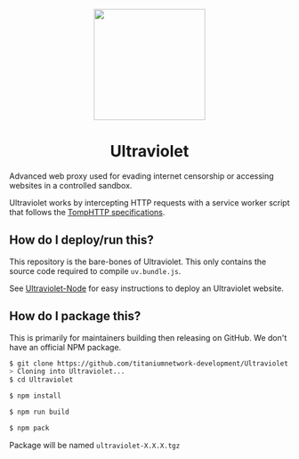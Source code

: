 <p align="center"><img src="https://raw.githubusercontent.com/titaniumnetwork-development/Ultraviolet-Static/main/public/uv.png" height="200"></p>

<h1 align="center">Ultraviolet</h1>

Advanced web proxy used for evading internet censorship or accessing websites in a controlled sandbox.

Ultraviolet works by intercepting HTTP requests with a service worker script that follows the [TompHTTP specifications](https://github.com/tomphttp).

## How do I deploy/run this?

This repository is the bare-bones of Ultraviolet. This only contains the source code required to compile `uv.bundle.js`.

See [Ultraviolet-Node](https://github.com/titaniumnetwork-development/Ultraviolet-Node) for easy instructions to deploy an Ultraviolet website.

## How do I package this?

This is primarily for maintainers building then releasing on GitHub. We don't have an official NPM package.

```sh
$ git clone https://github.com/titaniumnetwork-development/Ultraviolet.git
> Cloning into Ultraviolet...
$ cd Ultraviolet
```

```sh
$ npm install
```

```sh
$ npm run build
```

```sh
$ npm pack
```

Package will be named `ultraviolet-X.X.X.tgz`